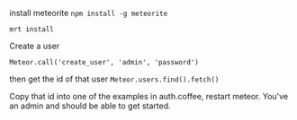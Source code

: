 install meteorite
`npm install -g meteorite`

`mrt install`

Create a user

`Meteor.call('create_user', 'admin', 'password')`

then get the id of that user
`Meteor.users.find().fetch()`

Copy that id into one of the examples in auth.coffee, restart meteor. You've an admin and should be able to get started.
